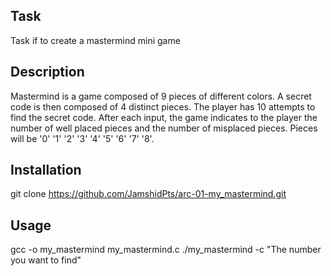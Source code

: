 ## Task

Task if to create a mastermind mini game

## Description

Mastermind is a game composed of 9 pieces of different colors. A secret code is then composed of 4 distinct pieces.
The player has 10 attempts to find the secret code. After each input, the game indicates to the player the number of well placed pieces and the number of misplaced pieces.
Pieces will be '0' '1' '2' '3' '4' '5' '6' '7' '8'.

## Installation

git clone https://github.com/JamshidPts/arc-01-my_mastermind.git

## Usage

gcc -o my_mastermind my_mastermind.c
./my_mastermind -c "The number you want to find"